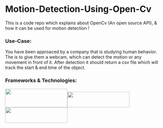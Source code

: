 # Motion-Detection-Using-Open-Cv
This is a code repo which explains about OpenCv (An open source API), &amp; how it can be used for motion detection !

<h3>Use-Case:</h3>
You have been approaced by a company that is studying human behavior. The is to give them a webcam, which can detect the motion or any movement in front of it. After detection it should return a csv file which will track the start & end time of the object.

<h3>Frameworks & Technologies:</h3>

<img src="https://user-images.githubusercontent.com/35655048/103159422-0b747400-47eb-11eb-90be-f0a613fb0275.PNG" width="200" height="60"><img src="https://user-images.githubusercontent.com/35655048/103159624-6313df00-47ed-11eb-9b4e-194a33a50e10.PNG" width="200" height="50"><img src="https://user-images.githubusercontent.com/35655048/103159675-12e94c80-47ee-11eb-90ea-dc9f5336865a.PNG" width="200" height="50">
